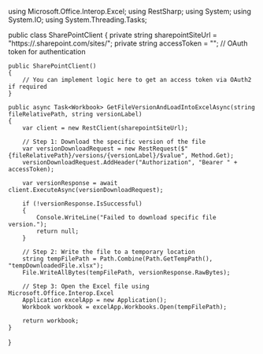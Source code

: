 using Microsoft.Office.Interop.Excel;
using RestSharp;
using System;
using System.IO;
using System.Threading.Tasks;

public class SharePointClient
{
    private string sharepointSiteUrl = "https://<your-tenant>.sharepoint.com/sites/<site-name>";
    private string accessToken = "<your-access-token>";  // OAuth token for authentication

    public SharePointClient()
    {
        // You can implement logic here to get an access token via OAuth2 if required
    }

    public async Task<Workbook> GetFileVersionAndLoadIntoExcelAsync(string fileRelativePath, string versionLabel)
    {
        var client = new RestClient(sharepointSiteUrl);

        // Step 1: Download the specific version of the file
        var versionDownloadRequest = new RestRequest($"{fileRelativePath}/versions/{versionLabel}/$value", Method.Get);
        versionDownloadRequest.AddHeader("Authorization", "Bearer " + accessToken);

        var versionResponse = await client.ExecuteAsync(versionDownloadRequest);

        if (!versionResponse.IsSuccessful)
        {
            Console.WriteLine("Failed to download specific file version.");
            return null;
        }

        // Step 2: Write the file to a temporary location
        string tempFilePath = Path.Combine(Path.GetTempPath(), "tempDownloadedFile.xlsx");
        File.WriteAllBytes(tempFilePath, versionResponse.RawBytes);

        // Step 3: Open the Excel file using Microsoft.Office.Interop.Excel
        Application excelApp = new Application();
        Workbook workbook = excelApp.Workbooks.Open(tempFilePath);

        return workbook;
    }
}
